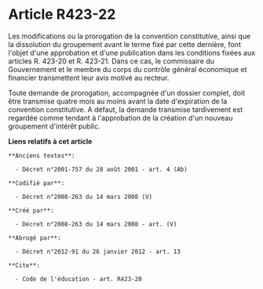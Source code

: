 # Article R423-22

Les modifications ou la prorogation de la convention constitutive, ainsi que la dissolution du groupement avant le terme fixé
par cette dernière, font l'objet d'une approbation et d'une publication dans les conditions fixées aux articles R. 423-20 et
R. 423-21. Dans ce cas, le commissaire du Gouvernement et le membre du corps du contrôle général économique et financier
transmettent leur avis motivé au recteur. 

Toute demande de prorogation, accompagnée d'un dossier complet, doit être transmise quatre mois au moins avant la date
d'expiration de la convention constitutive. A défaut, la demande transmise tardivement est regardée comme tendant à
l'approbation de la création d'un nouveau groupement d'intérêt public.

**Liens relatifs à cet article**

	**Anciens textes**:

	  - Décret n°2001-757 du 28 août 2001 - art. 4 (Ab)

	**Codifié par**:

	  - Décret n°2008-263 du 14 mars 2008 (V)

	**Créé par**:

	  - Décret n°2008-263 du 14 mars 2008 - art. (V)

	**Abrogé par**:

	  - Décret n°2012-91 du 26 janvier 2012 - art. 13

	**Cite**:

	  - Code de l'éducation - art. R423-20
